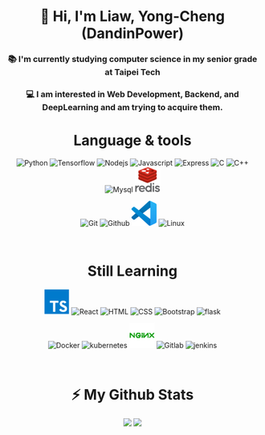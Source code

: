<h1 align="center">👋 Hi, I'm Liaw, Yong-Cheng (DandinPower) </h1>

<h3 align="center">📚 I'm currently studying computer science in my senior grade at Taipei Tech </h3>
<h3 align="center">💻 I am interested in Web Development, Backend, and DeepLearning and am trying to acquire them. </h3>

<h1 align="center"> Language & tools </h1>
<p align="center">
    <img width="50px" src="https://icongr.am/devicon/python-original.svg?size=50&color=currentColor" alt="Python" /> 
    <img width="50px" src="https://cdn.jsdelivr.net/gh/devicons/devicon/icons/tensorflow/tensorflow-original.svg" alt="Tensorflow" /> 
    <img width="50px" src="https://icongr.am/devicon/nodejs-original.svg?size=50&color=currentColor" alt="Nodejs" />
    <img width="50px" src="https://icongr.am/devicon/javascript-original.svg?size=36&color=currentColor" alt="Javascript" /> 
    <img width="50px" src="https://icongr.am/devicon/express-original-wordmark.svg?size=50&color=5c5c5c" alt="Express" />
    <img width="50px" src="https://icongr.am/devicon/c-original.svg?size=36&color=currentColor" alt="C" />
    <img width="50px" src="https://icongr.am/devicon/cplusplus-original.svg?size=36&color=currentColor" alt="C++">
    <img width="50px" src="https://icongr.am/devicon/mysql-original.svg?size=51&color=currentColor" alt="Mysql" />
    <img width="50px" src="https://raw.githubusercontent.com/devicons/devicon/master/icons/redis/redis-original-wordmark.svg" alt="redis" />
</p>

<p align="center">
    <img width="50px" src="https://icongr.am/devicon/git-original.svg?size=36&color=currentColor" alt="Git" />
    <img width="50px" src="https://icongr.am/devicon/github-original.svg?size=36&color=currentColor" alt="Github" />
    <img width="50px" src="https://raw.githubusercontent.com/github/explore/80688e429a7d4ef2fca1e82350fe8e3517d3494d/topics/visual-studio-code/visual-studio-code.png" alt="Visual Studio Code" /> 
    <img width="50px" src="https://icongr.am/devicon/linux-original.svg?size=36&color=currentColor" alt="Linux" /> 
</p>

<br />
<h1 align="center"> Still Learning </h1>
<p align="center">
    <img width="50px" src="https://raw.githubusercontent.com/devicons/devicon/master/icons/typescript/typescript-original.svg" alt="typescript" />
    <img width="50px" src="https://icongr.am/devicon/react-original-wordmark.svg?size=128&color=currentColor" alt="React" />
    <img width="50px" src="https://icongr.am/devicon/html5-original.svg?size=36&color=currentColor" alt="HTML" /> 
    <img width="50px" src="https://icongr.am/devicon/css3-original.svg?size=36&color=currentColor" alt="CSS" />
    <img width="50px" src="https://icongr.am/devicon/bootstrap-plain.svg?size=36&color=6f42c1" alt="Bootstrap" />
    <img width="50px" src="https://www.vectorlogo.zone/logos/pocoo_flask/pocoo_flask-icon.svg" alt="flask" />
</p>

<p align="center">
    <img width="50px" src="https://icongr.am/devicon/docker-original-wordmark.svg?size=128&color=currentColor" alt="Docker" />
    <img width="50px" src="https://www.vectorlogo.zone/logos/kubernetes/kubernetes-icon.svg" alt="kubernetes" />
    <img width="50px" src="https://raw.githubusercontent.com/devicons/devicon/master/icons/nginx/nginx-original.svg" alt="nginx" />
    <img width="50px" src="https://icongr.am/devicon/gitlab-original-wordmark.svg?size=128&color=currentColor" alt="Gitlab" />
    <img width="50px" src="https://www.vectorlogo.zone/logos/jenkins/jenkins-icon.svg" alt="jenkins"/>
</p>

<br />

<h1 align="center"> ⚡️ My Github Stats </h1>
<p align="center">
    <img height=160 src="https://github-readme-stats.vercel.app/api?username=DandinPower&show_icons=true&hide=issues&theme=buefy">
    <img height=160 src="https://github-readme-stats.vercel.app/api/top-langs/?username=DandinPower&layout=compact&theme=buefy">
</p>
